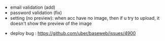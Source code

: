 - email validation (add)
- password validation (fix)
- setting (no preview): when acc have no image, then if u try to upload, it doesn't show the preview of the image
<!-- - review stars portfolio decimal number -->
- deploy bug : https://github.com/uber/baseweb/issues/4900
